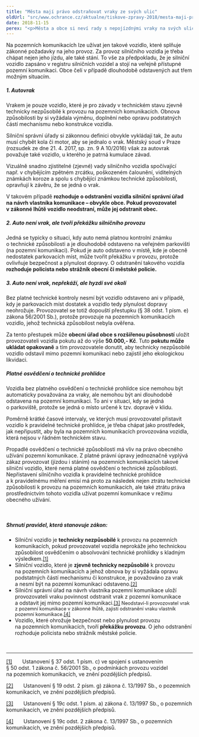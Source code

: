 ```yaml
---
title: "Města mají právo odstraňovat vraky ze svých ulic"
oldUrl: "src/www.ochrance.cz/aktualne/tiskove-zpravy-2018/mesta-maji-pravo-odstranovat-vraky-ze-svych-ulic"
date: 2018-11-15
perex: "<p>Města a obce si neví rady s nepojízdnými vraky na svých ulicích. Některá volají po změně legislativy, která by jim umožnila auta odstraňovat. Nemusí však čekat. Platná právní úprava umožňuje odstraňování nejen vraků, ale také automobilů bez platné technické kontroly. Vlastníky místních komunikací jsou obvykle obce a právě na jejich návrh může silniční správní úřad nařídit provozovateli vozidla odstranění vraku. Pokud tak provozovatel v zákonné lhůtě neučiní, může jej odstranit obec. </p>"
---
```


<!-- imported from the old website -->

<p>Na pozemních komunikacích lze užívat jen takové vozidlo, které splňuje zákonné požadavky na jeho provoz. Za provoz silničního vozidla je třeba chápat nejen jeho jízdu, ale také stání. To vše za předpokladu, že je silniční vozidlo zapsáno v registru silničních vozidel a stojí na veřejně přístupné pozemní komunikaci. Obce čelí v případě dlouhodobě odstavených aut třem možným situacím.</p> <h5>1. Autovrak</h5> <p>Vrakem je pouze vozidlo, které je pro závady v technickém stavu zjevně technicky nezpůsobilé k provozu na pozemních komunikacích. Obnova způsobilosti by si vyžádala výměnu, doplnění nebo opravu podstatných částí mechanismu nebo konstrukce vozidla.</p> <p>Silniční správní úřady si zákonnou definici obvykle vykládají tak, že autu musí chybět kola či motor, aby se jednalo o vrak. Městský soud v Praze (rozsudek ze dne 21. 4. 2017, sp. zn. 9 A 10/2016) však za autovrak považuje také vozidlo, u kterého je patrná kumulace závad. </p> <p>Vizuálně snadno zjistitelné (zjevné) vady silničního vozidla spočívající např. v chybějícím zpětném zrcátku, poškozeném čalounění, viditelných známkách koroze a spolu s chybějící známkou technické způsobilosti, opravňují k závěru, že se jedná o vrak.</p> <p>V takovém případě <b>rozhoduje o odstranění vozidla silniční správní úřad na návrh vlastníka komunikace – obvykle obce. Pokud provozovatel v zákonné lhůtě vozidlo neodstraní, může jej odstranit obec.</b></p> <h5>2. Auto není vrak, ale tvoří překážku silničního provozu</h5> <p>Jedná se typicky o situaci, kdy auto nemá platnou kontrolní známku o technické způsobilosti a je dlouhodobě odstaveno na veřejném parkovišti (na pozemní komunikaci). Pokud je auto odstaveno v místě, kde je obecně nedostatek parkovacích míst, může tvořit překážku v provozu, protože ovlivňuje bezpečnost a plynulost dopravy. O odstranění takového vozidla <b>rozhoduje policista nebo strážník obecní či městské policie.</b></p> <h5>3. Auto není vrak, nepřekáží, ale hyzdí své okolí</h5> <p>Bez platné technické kontroly nesmí být vozidlo odstaveno ani v případě, kdy je parkovacích míst dostatek a vozidlo tedy plynulost dopravy neohrožuje. Provozovatel se totiž dopouští přestupku (§ 38 odst. 1 písm. e) zákona 56/2001 Sb.), protože provozuje na pozemních komunikacích vozidlo, jehož technická způsobilost nebyla ověřena.</p> <p>Za tento přestupek může <b>obecní úřad obce s rozšířenou působností</b> uložit provozovateli vozidla pokutu až do výše <b>50.000,- Kč</b>. Tuto <b>pokutu může ukládat opakovaně</b> a tím provozovatele donutit, aby technicky nezpůsobilé vozidlo odstavil mimo pozemní komunikaci nebo zajistil jeho ekologickou likvidaci.</p> <h5>Platné osvědčení o technické prohlídce</h5> <p>Vozidla bez platného osvědčení o technické prohlídce sice nemohou být automaticky považována za vraky, ale nemohou být ani dlouhodobě odstavena na pozemní komunikaci. To ani v situaci, kdy se jedná o parkoviště, protože se jedná o místo určené k tzv. dopravě v klidu. </p> <p>Poměrně krátké časové intervaly, ve kterých musí provozovatel přistavit vozidlo k pravidelné technické prohlídce, je třeba chápat jako prostředek, jak nepřipustit, aby byla na pozemních komunikacích provozována vozidla, která nejsou v řádném technickém stavu. </p> <p>Propadlé osvědčení o technické způsobilosti má vliv na právo obecného užívání pozemní komunikace. Z platné právní úpravy jednoznačně vyplývá zákaz provozovat (jízdou i stáním) na pozemních komunikacích takové silniční vozidlo, které nemá platné osvědčení o technické způsobilosti. Nepřistavení silničního vozidla k pravidelné technické prohlídce a k pravidelnému měření emisí má proto za následek nejen ztrátu technické způsobilosti k provozu na pozemních komunikacích, ale také ztrátu práva prostřednictvím tohoto vozidla užívat pozemní komunikace v režimu obecného užívání.</p> <p> </p> <h5>Shrnutí pravidel, která stanovuje zákon:</h5> <p></p><ul><li>Silniční vozidlo je <b>technicky nezpůsobilé</b> k provozu na pozemních komunikacích, pokud provozovatel vozidla neprokáže jeho technickou způsobilost osvědčením o absolvování technické prohlídky s kladným výsledkem.<a href="file:///C:/Users/biler/Documents/Tiskov%C3%A9%20zpr%C3%A1vy/Odtahy%20nepoj%C3%ADzdn%C3%BDch%20vozidel/TZ_M%C4%9Bsta%20maj%C3%AD%20pr%C3%A1vo%20odstra%C5%88ovat%20vraky%20ze%20sv%C3%BDch%20ulic_v4.docx#_ftn1" name="_ftnref1" style="font-size: 12.8px;">[1]</a></li><li>Silniční vozidlo, které je <b>zjevně technicky nezpůsobilé</b> k provozu na pozemních komunikacích a jehož obnova by si vyžádala opravu podstatných částí mechanismu či konstrukce, je považováno za vrak a nesmí být na pozemní komunikaci odstaveno.<a href="file:///C:/Users/biler/Documents/Tiskov%C3%A9%20zpr%C3%A1vy/Odtahy%20nepoj%C3%ADzdn%C3%BDch%20vozidel/TZ_M%C4%9Bsta%20maj%C3%AD%20pr%C3%A1vo%20odstra%C5%88ovat%20vraky%20ze%20sv%C3%BDch%20ulic_v4.docx#_ftn2" name="_ftnref2" style="font-size: 12.8px;">[2]</a></li><li>Silniční správní úřad na návrh vlastníka pozemní komunikace uloží provozovateli vraku povinnost odstranit vrak z pozemní komunikace a odstavit jej mimo pozemní komunikaci.<a href="file:///C:/Users/biler/Documents/Tiskov%C3%A9%20zpr%C3%A1vy/Odtahy%20nepoj%C3%ADzdn%C3%BDch%20vozidel/TZ_M%C4%9Bsta%20maj%C3%AD%20pr%C3%A1vo%20odstra%C5%88ovat%20vraky%20ze%20sv%C3%BDch%20ulic_v4.docx#_ftn3" name="_ftnref3" style="font-size: 12.8px;">[3]</a><span style="font-size: 12.8px;"> Neodstaví-li provozovatel vrak z pozemní komunikace v zákonné lhůtě, zajistí odstranění vraku vlastník pozemní komunikace.</span><a href="file:///C:/Users/biler/Documents/Tiskov%C3%A9%20zpr%C3%A1vy/Odtahy%20nepoj%C3%ADzdn%C3%BDch%20vozidel/TZ_M%C4%9Bsta%20maj%C3%AD%20pr%C3%A1vo%20odstra%C5%88ovat%20vraky%20ze%20sv%C3%BDch%20ulic_v4.docx#_ftn4" name="_ftnref4" style="font-size: 12.8px;">[4]</a></li><li>Vozidlo, které ohrožuje bezpečnost nebo plynulost provozu na pozemních komunikacích, tvoří <b>překážku provozu</b>. O jeho odstranění rozhoduje policista nebo strážník městské policie.</li></ul><p></p> <br /> <hr /> <p><a href="file:///C:/Users/biler/Documents/Tiskov%C3%A9%20zpr%C3%A1vy/Odtahy%20nepoj%C3%ADzdn%C3%BDch%20vozidel/TZ_M%C4%9Bsta%20maj%C3%AD%20pr%C3%A1vo%20odstra%C5%88ovat%20vraky%20ze%20sv%C3%BDch%20ulic_v4.docx#_ftnref1" name="_ftn1">[1]</a>       Ustanovení § 37 odst. 1 písm. c) ve spojení s ustanovením § 50 odst. 1 zákona č. 56/2001 Sb., o podmínkách provozu vozidel na pozemních komunikacích, ve znění pozdějších předpisů.</p> <p><a href="file:///C:/Users/biler/Documents/Tiskov%C3%A9%20zpr%C3%A1vy/Odtahy%20nepoj%C3%ADzdn%C3%BDch%20vozidel/TZ_M%C4%9Bsta%20maj%C3%AD%20pr%C3%A1vo%20odstra%C5%88ovat%20vraky%20ze%20sv%C3%BDch%20ulic_v4.docx#_ftnref2" name="_ftn2">[2]</a>       Ustanovení § 19 odst. 2 písm. g) zákona č. 13/1997 Sb., o pozemních komunikacích, ve znění pozdějších předpisů.</p> <p><a href="file:///C:/Users/biler/Documents/Tiskov%C3%A9%20zpr%C3%A1vy/Odtahy%20nepoj%C3%ADzdn%C3%BDch%20vozidel/TZ_M%C4%9Bsta%20maj%C3%AD%20pr%C3%A1vo%20odstra%C5%88ovat%20vraky%20ze%20sv%C3%BDch%20ulic_v4.docx#_ftnref3" name="_ftn3">[3]</a>       Ustanovení § 19c odst. 1 písm. a) zákona č. 13/1997 Sb., o pozemních komunikacích, ve znění pozdějších předpisů.</p> <p><a href="file:///C:/Users/biler/Documents/Tiskov%C3%A9%20zpr%C3%A1vy/Odtahy%20nepoj%C3%ADzdn%C3%BDch%20vozidel/TZ_M%C4%9Bsta%20maj%C3%AD%20pr%C3%A1vo%20odstra%C5%88ovat%20vraky%20ze%20sv%C3%BDch%20ulic_v4.docx#_ftnref4" name="_ftn4">[4]</a>       Ustanovení § 19c odst. 2 zákona č. 13/1997 Sb., o pozemních komunikacích, ve znění pozdějších předpisů.</p>
